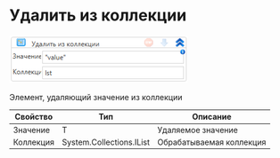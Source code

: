 # Удалить из коллекции

![](<../../../../.gitbook/assets/image (374).png>)

Элемент, удаляющий значение из коллекции

| Свойство  | Тип                      | Описание                 |
| --------- | ------------------------ | ------------------------ |
| Значение  | T                        | Удаляемое значение       |
| Коллекция | System.Collections.IList | Обрабатываемая коллекция |

